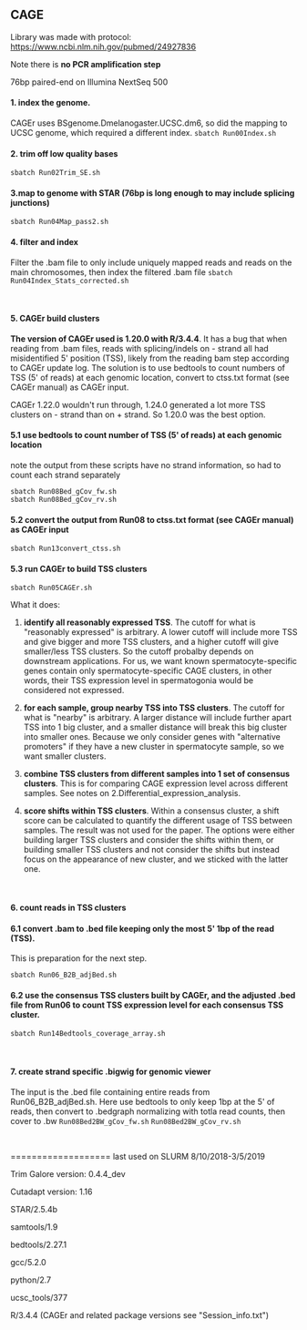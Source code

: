 ## CAGE

Library was made with protocol: https://www.ncbi.nlm.nih.gov/pubmed/24927836

Note there is **no PCR amplification step**

76bp paired-end on Illumina NextSeq 500


#### 1. index the genome. 
CAGEr uses BSgenome.Dmelanogaster.UCSC.dm6, so did the mapping to UCSC genome, which required a different index. 
`sbatch Run00Index.sh`

#### 2. trim off low quality bases
`sbatch Run02Trim_SE.sh`

#### 3.map to genome with STAR (76bp is long enough to may include splicing junctions)
`sbatch Run04Map_pass2.sh`


#### 4. filter and index
Filter the .bam file to only include uniquely mapped reads and reads on the main chromosomes, then index the filtered .bam file
`sbatch Run04Index_Stats_corrected.sh`

<br>

#### 5. CAGEr build clusters 
**The version of CAGEr used is 1.20.0 with R/3.4.4**. It has a bug that when reading from .bam files, reads with splicing/indels on - strand all had misidentified 5' position (TSS), likely from the reading bam step according to CAGEr update log. The solution is to use bedtools to count numbers of TSS (5' of reads) at each genomic location, convert to ctss.txt format (see CAGEr manual) as CAGEr input.

CAGEr 1.22.0 wouldn't run through, 1.24.0 generated a lot more TSS clusters on - strand than on + strand. So 1.20.0 was the best option.

#### 5.1 use bedtools to count number of TSS (5' of reads) at each genomic location
note the output from these scripts have no strand information, so had to count each strand separately
```{bash}
sbatch Run08Bed_gCov_fw.sh
sbatch Run08Bed_gCov_rv.sh
```

#### 5.2 convert the output from Run08 to ctss.txt format (see CAGEr manual) as CAGEr input
`sbatch Run13convert_ctss.sh`

#### 5.3 run CAGEr to build TSS clusters
`sbatch Run05CAGEr.sh`

What it does:
  
  1) **identify all reasonably expressed TSS**. The cutoff for what is "reasonably expressed" is arbitrary. A lower cutoff will include more TSS and give bigger and more TSS clusters, and a higher cutoff will give smaller/less TSS clusters. So the cutoff probalby depends on downstream applications. For us, we want known spermatocyte-specific genes contain only spermatocyte-specific CAGE clusters, in other words, their TSS expression level in spermatogonia would be considered not expressed. 

  2) **for each sample, group nearby TSS into TSS clusters**. The cutoff for what is "nearby" is arbitrary. A larger distance will include further apart TSS into 1 big cluster, and a smaller distance will break this big cluster into smaller ones. Because we only consider genes with "alternative promoters" if they have a new cluster in spermatocyte sample, so we want smaller clusters. 

  3) **combine TSS clusters from different samples into 1 set of consensus clusters**. This is for comparing CAGE expression level across different samples. See notes on 2.Differential_expression_analysis.

  4) **score shifts within TSS clusters**. Within a consensus cluster, a shift score can be calculated to quantify the different usage of TSS between samples. The result was not used for the paper. The options were either building larger TSS clusters and consider the shifts within them, or building smaller TSS clusters and not consider the shifts but instead focus on the appearance of new cluster, and we sticked with the latter one.


<br>

#### 6. count reads in TSS clusters
#### 6.1 convert .bam to .bed file keeping only the most 5' 1bp of the read (TSS). 
This is preparation for the next step.

`sbatch Run06_B2B_adjBed.sh`

#### 6.2 use the consensus TSS clusters built by CAGEr, and the adjusted .bed file from Run06 to count TSS expression level for each consensus TSS cluster.
`sbatch Run14Bedtools_coverage_array.sh`

<br>

#### 7. create strand specific .bigwig for genomic viewer
The input is the .bed file containing entire reads from Run06_B2B_adjBed.sh. Here use bedtools to only keep 1bp at the 5' of reads, then convert to .bedgraph normalizing with totla read counts, then cover to .bw
`Run08Bed2BW_gCov_fw.sh`
`Run08Bed2BW_gCov_rv.sh`

<br>

===================
last used on SLURM 8/10/2018-3/5/2019

Trim Galore version: 0.4.4_dev

Cutadapt version: 1.16

STAR/2.5.4b

samtools/1.9

bedtools/2.27.1

gcc/5.2.0

python/2.7

ucsc_tools/377

R/3.4.4 (CAGEr and related package versions see "Session_info.txt")
